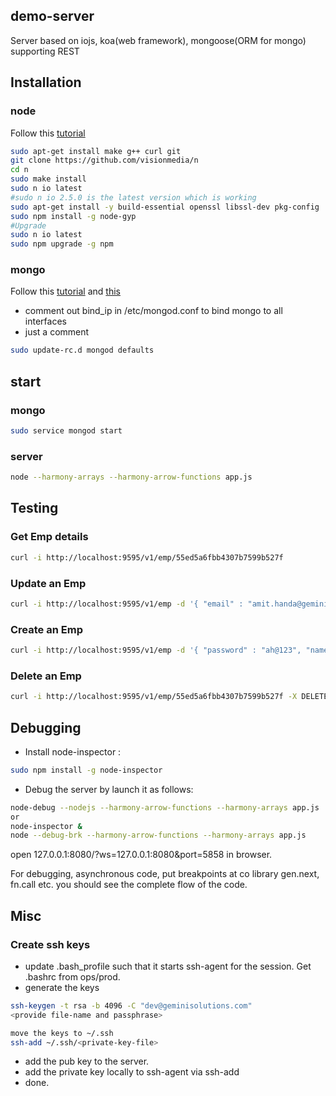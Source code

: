 ## demo-server
Server based on iojs, koa(web framework), mongoose(ORM for mongo) supporting REST

## Installation

### node
Follow this [tutorial]( https://www.digitalocean.com/community/tutorials/how-to-install-node-js-on-an-ubuntu-14-04-server )
```bash
sudo apt-get install make g++ curl git
git clone https://github.com/visionmedia/n
cd n
sudo make install
sudo n io latest
#sudo n io 2.5.0 is the latest version which is working
sudo apt-get install -y build-essential openssl libssl-dev pkg-config
sudo npm install -g node-gyp
#Upgrade
sudo n io latest
sudo npm upgrade -g npm
```

### mongo

Follow this [tutorial](http://docs.mongodb.org/manual/tutorial/install-mongodb-on-ubuntu/ )
and [this](https://www.digitalocean.com/community/tutorials/how-to-install-mongodb-on-ubuntu-14-04 )

* comment out bind_ip in /etc/mongod.conf to bind mongo to all interfaces
* just a comment

```bash
sudo update-rc.d mongod defaults
```

## start

### mongo
```bash
sudo service mongod start
```

### server
```bash
node --harmony-arrays --harmony-arrow-functions app.js
```

## Testing

### Get Emp details

```bash
curl -i http://localhost:9595/v1/emp/55ed5a6fbb4307b7599b527f
```

### Update an Emp

```bash
curl -i http://localhost:9595/v1/emp -d '{ "email" : "amit.handa@geminisolutions.com" }' -X PUT -H 'Content-Type: application/json'
```

### Create an Emp
```bash
curl -i http://localhost:9595/v1/emp -d '{ "password" : "ah@123", "name" : { "first" : "amit", "last" : "handa" }, "email" : "ah@geminisolutions.com", "phone" : 9711993235, "gender" : 1, "dob" : 0, address" : "XXXXX, Delhi" }' -X POST -H 'Content-Type: application/json'
```

### Delete an Emp
```bash
curl -i http://localhost:9595/v1/emp/55ed5a6fbb4307b7599b527f -X DELETE
```


## Debugging

* Install node-inspector :
```bash
sudo npm install -g node-inspector
```
* Debug the server by launch it as follows:
```bash
node-debug --nodejs --harmony-arrow-functions --harmony-arrays app.js
or
node-inspector &
node --debug-brk --harmony-arrow-functions --harmony-arrays app.js
```
open 127.0.0.1:8080/?ws=127.0.0.1:8080&port=5858 in browser.

For debugging, asynchronous code, put breakpoints at co library gen.next, fn.call etc. you should see the complete flow of the code.

## Misc
### Create ssh keys

* update .bash_profile such that it starts ssh-agent for the session. Get .bashrc from ops/prod.
* generate the keys

```bash
ssh-keygen -t rsa -b 4096 -C "dev@geminisolutions.com"
<provide file-name and passphrase>

move the keys to ~/.ssh
ssh-add ~/.ssh/<private-key-file>
```

* add the pub key to the server.
* add the private key locally to ssh-agent via ssh-add
* done.
